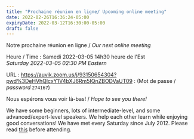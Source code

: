 ```yaml
---
title: "Prochaine réunion en ligne/ Upcoming online meeting"
date: 2022-02-26T16:36:24-05:00
expiryDate: 2022-03-12T16:30:00-05:00
draft: false
---
```


Notre prochaine réunion en ligne / _Our next online meeting_

Heure / Time
: Samedi 2022-03-05 14h30 heure de l'Est  
  _Saturday 2022-03-05 02:30 PM Eastern_

URL
: https://auvik.zoom.us/j/93150654304?pwd%3DeHVhQlcxY1V4bXJ6Rm5IQnZBODVaUT09
:  (Mot de passe / _password_ `274167`)
<!--more-->



Nous espérons vous voir là-bas! / _Hope to see you there!_

We have some beginners, lots of intermediate-level, and some advanced/expert-level speakers. We help each other learn while enjoying good conversations! We have met every Saturday since July 2012. Please read [this](/about/) before attending.
